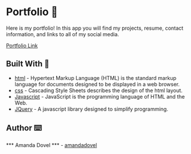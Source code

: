 # Portfolio 🦋

Here is my portfolio! In this app you will find my projects, resume, contact information, and links to all of my social media. 

<a href="https://amandadovel.github.io/" target="_blank">Portfolio Link</a>

## Built With 🔧

* [html](https://www.w3schools.com/html/) - Hypertext Markup Language (HTML) is the standard markup language for documents designed to be displayed in a web browser. 
* [css](https://www.w3schools.com/css/) - Cascading Style Sheets describes the design of the html layout. 
* [Javascript](https://www.javascript.com/) - JavaScript is the programming language of HTML and the Web.
* [JQuery](https://www.w3schools.com/jquery/) - A javascript library designed to simplify programming.

## Author ⌨️
*** Amanda Dovel *** - [amandadovel](https://github.com/amandadovel)
